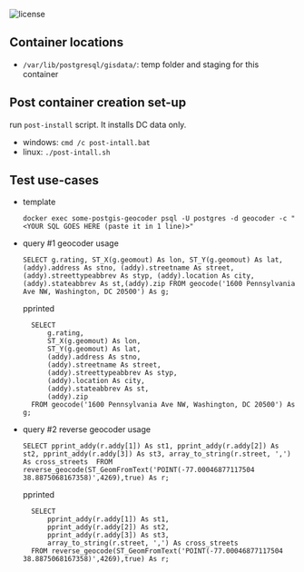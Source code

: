 ![license](https://img.shields.io/github/license/miguelomp/tiger-geocoder)

## Container locations
- `/var/lib/postgresql/gisdata/`: temp folder and staging for this container

## Post container creation set-up
run `post-install` script. It installs DC data only.

- windows: `cmd /c post-intall.bat`
- linux: `./post-intall.sh`

## Test use-cases
- template
  ```
  docker exec some-postgis-geocoder psql -U postgres -d geocoder -c "<YOUR SQL GOES HERE (paste it in 1 line)>"
  ```
- query #1 geocoder usage
  ```
  SELECT g.rating, ST_X(g.geomout) As lon, ST_Y(g.geomout) As lat, (addy).address As stno, (addy).streetname As street, (addy).streettypeabbrev As styp, (addy).location As city, (addy).stateabbrev As st,(addy).zip FROM geocode('1600 Pennsylvania Ave NW, Washington, DC 20500') As g;
  ```
  pprinted
  ```
    SELECT 
        g.rating, 
        ST_X(g.geomout) As lon, 
        ST_Y(g.geomout) As lat, 
        (addy).address As stno, 
        (addy).streetname As street, 
        (addy).streettypeabbrev As styp, 
        (addy).location As city, 
        (addy).stateabbrev As st,
        (addy).zip 
    FROM geocode('1600 Pennsylvania Ave NW, Washington, DC 20500') As g;
  ```
- query #2 reverse geocoder usage
  ```
  SELECT pprint_addy(r.addy[1]) As st1, pprint_addy(r.addy[2]) As st2, pprint_addy(r.addy[3]) As st3, array_to_string(r.street, ',') As cross_streets  FROM reverse_geocode(ST_GeomFromText('POINT(-77.00046877117504 38.8875068167358)',4269),true) As r;
  ```
  pprinted
  ```
    SELECT 
        pprint_addy(r.addy[1]) As st1, 
        pprint_addy(r.addy[2]) As st2, 
        pprint_addy(r.addy[3]) As st3, 
        array_to_string(r.street, ',') As cross_streets 
    FROM reverse_geocode(ST_GeomFromText('POINT(-77.00046877117504 38.8875068167358)',4269),true) As r;
  ```
